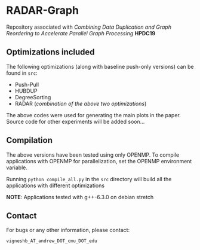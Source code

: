 # RADAR-Graph

Repository associated with _Combining Data Duplication and Graph Reordering to 
Accelerate Parallel Graph Processing_ **HPDC19**

## Optimizations included

The following optimizations (along with baseline push-only versions) can 
be found in `src`:
* Push-Pull
* HUBDUP
* DegreeSorting
* RADAR (_combination of the above two optimizations_)

The above codes were used for generating the main plots in the paper. Source
code for other experiments will be added soon...

## Compilation

The above versions have been tested using only OPENMP. To compile 
applications with OPENMP for parallelization, set the OPENMP environment
variable. 

Running `python compile_all.py` in the `src` directory will build all 
the applications with different optimizations

**NOTE**: Applications tested with g++-6.3.0 on debian stretch

## Contact

For bugs or any other information, please contact:

`vigneshb_AT_andrew_DOT_cmu_DOT_edu`

